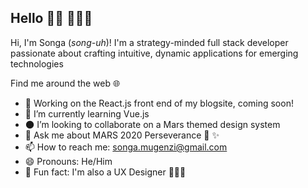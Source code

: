 ## Hello 👋🏾 👨🏾‍💻

Hi, I'm Songa (_song-uh_)! I'm a strategy-minded full stack developer passionate about crafting intuitive, dynamic applications for emerging technologies

Find me around the web 🌐

- 🔭 Working on the React.js front end of my blogsite, coming soon!  
- 🌱 I’m currently learning Vue.js
- 🌑 I’m looking to collaborate on a Mars themed design system
- 💬 Ask me about MARS 2020 Perseverance 🚀 ✨
- 📫 How to reach me: songa.mugenzi@gmail.com
- 😄 Pronouns: He/Him
- 🎨 Fun fact: I'm also a UX Designer 👨🏾‍🎨
